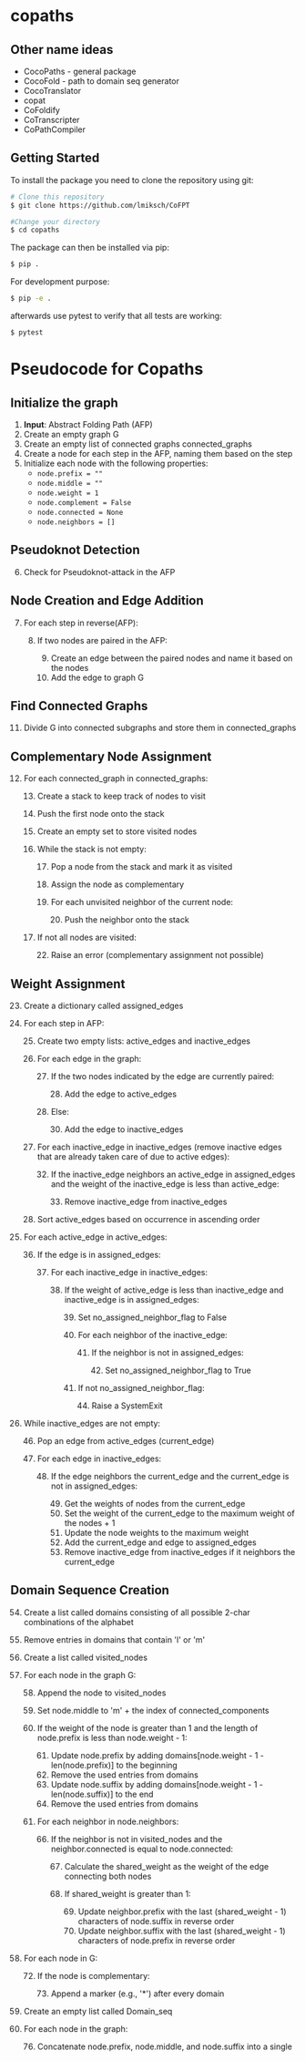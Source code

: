 # copaths

## Other name ideas
- CocoPaths - general package
- CocoFold - path to domain seq generator
- CocoTranslator
- copat
- CoFoldify
- CoTranscripter
- CoPathCompiler


## Getting Started
To install the package you need to clone the repository using git: 

```bash
# Clone this repository
$ git clone https://github.com/lmiksch/CoFPT

#Change your directory 
$ cd copaths
```

The package can then be installed via pip:

```bash
$ pip .
```

For development purpose:

```bash
$ pip -e .
```

afterwards use pytest to verify that all tests are working:
```bash
$ pytest
```


# Pseudocode for Copaths

## Initialize the graph

1. **Input**: Abstract Folding Path (AFP)
2. Create an empty graph G
3. Create an empty list of connected graphs connected_graphs
4. Create a node for each step in the AFP, naming them based on the step
5. Initialize each node with the following properties:
   - `node.prefix = ""`
   - `node.middle = ""`
   - `node.weight = 1`
   - `node.complement = False`
   - `node.connected = None`
   - `node.neighbors = []`

## Pseudoknot Detection

6. Check for Pseudoknot-attack in the AFP

## Node Creation and Edge Addition

7. For each step in reverse(AFP):

    8. If two nodes are paired in the AFP:
        
        9. Create an edge between the paired nodes and name it based on the nodes
        10. Add the edge to graph G

## Find Connected Graphs

11. Divide G into connected subgraphs and store them in connected_graphs

## Complementary Node Assignment

12. For each connected_graph in connected_graphs:

    13. Create a stack to keep track of nodes to visit
    14. Push the first node onto the stack
    15. Create an empty set to store visited nodes
    16. While the stack is not empty:

        17. Pop a node from the stack and mark it as visited
        18. Assign the node as complementary
        19. For each unvisited neighbor of the current node:

            20. Push the neighbor onto the stack

    21. If not all nodes are visited:

        22. Raise an error (complementary assignment not possible)

## Weight Assignment

23. Create a dictionary called assigned_edges
24. For each step in AFP:

    25. Create two empty lists: active_edges and inactive_edges
    26. For each edge in the graph:

        27. If the two nodes indicated by the edge are currently paired:

            28. Add the edge to active_edges
        29. Else:

            30. Add the edge to inactive_edges
    31. For each inactive_edge in inactive_edges (remove inactive edges that are already taken care of due to active edges):

        32. If the inactive_edge neighbors an active_edge in assigned_edges and the weight of the inactive_edge is less than active_edge:

            33. Remove inactive_edge from inactive_edges

    34. Sort active_edges based on occurrence in ascending order

35. For each active_edge in active_edges:

    36. If the edge is in assigned_edges:

        37. For each inactive_edge in inactive_edges:

            38. If the weight of active_edge is less than inactive_edge and inactive_edge is in assigned_edges:

                39. Set no_assigned_neighbor_flag to False
                40. For each neighbor of the inactive_edge:

                    41. If the neighbor is not in assigned_edges:

                        42. Set no_assigned_neighbor_flag to True

                43. If not no_assigned_neighbor_flag:

                    44. Raise a SystemExit

45. While inactive_edges are not empty:

    46. Pop an edge from active_edges (current_edge)
    47. For each edge in inactive_edges:

        48. If the edge neighbors the current_edge and the current_edge is not in assigned_edges:

            49. Get the weights of nodes from the current_edge
            50. Set the weight of the current_edge to the maximum weight of the nodes + 1
            51. Update the node weights to the maximum weight
            52. Add the current_edge and edge to assigned_edges
            53. Remove inactive_edge from inactive_edges if it neighbors the current_edge

## Domain Sequence Creation

54. Create a list called domains consisting of all possible 2-char combinations of the alphabet
55. Remove entries in domains that contain 'l' or 'm'
56. Create a list called visited_nodes
57. For each node in the graph G:

    58. Append the node to visited_nodes
    59. Set node.middle to 'm' + the index of connected_components
    60. If the weight of the node is greater than 1 and the length of node.prefix is less than node.weight - 1:

        61. Update node.prefix by adding domains[node.weight - 1 - len(node.prefix)] to the beginning
        62. Remove the used entries from domains
        63. Update node.suffix by adding domains[node.weight - 1 - len(node.suffix)] to the end
        64. Remove the used entries from domains

    65. For each neighbor in node.neighbors:

        66. If the neighbor is not in visited_nodes and the neighbor.connected is equal to node.connected:

            67. Calculate the shared_weight as the weight of the edge connecting both nodes
            68. If shared_weight is greater than 1:
            
                69. Update neighbor.prefix with the last (shared_weight - 1) characters of node.suffix in reverse order
                70. Update neighbor.suffix with the last (shared_weight - 1) characters of node.prefix in reverse order

71. For each node in G:

    72. If the node is complementary:

        73. Append a marker (e.g., '*') after every domain

74. Create an empty list called Domain_seq
75. For each node in the graph:

    76. Concatenate node.prefix, node.middle, and node.suffix into a single
